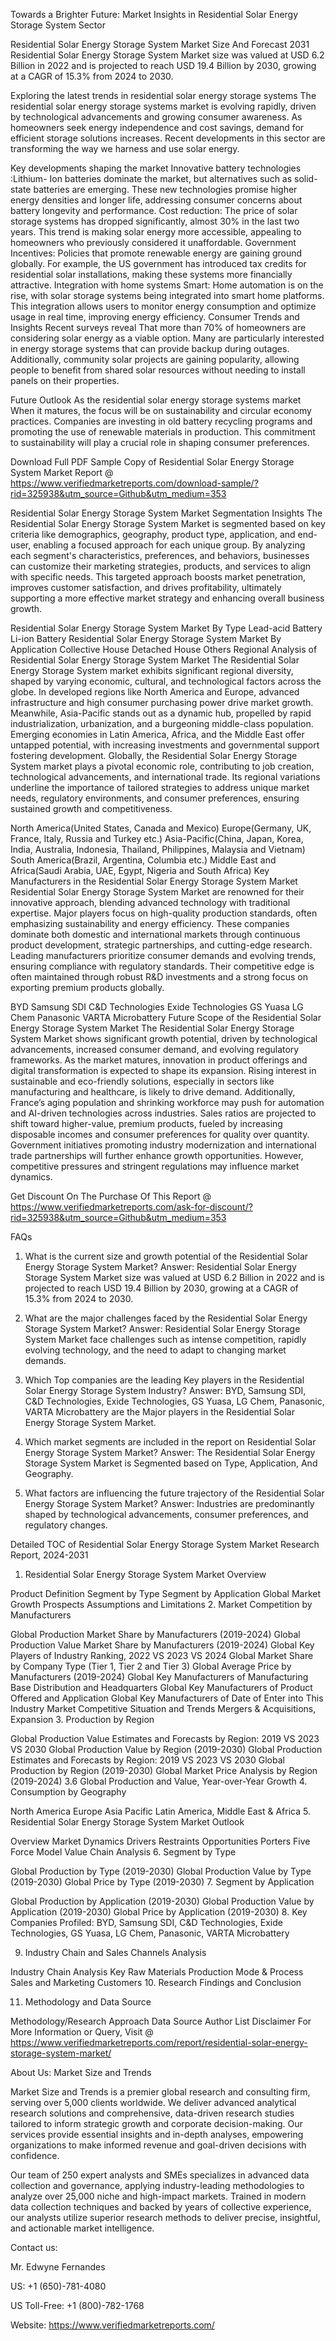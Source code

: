 Towards a Brighter Future: Market Insights in Residential Solar Energy Storage System Sector


Residential Solar Energy Storage System Market Size And Forecast 2031
Residential Solar Energy Storage System Market size was valued at USD 6.2 Billion in 2022 and is projected to reach USD 19.4 Billion by 2030, growing at a CAGR of 15.3% from 2024 to 2030.

Exploring the latest trends in residential solar energy storage systems
The residential solar energy storage systems market is evolving rapidly, driven by technological advancements and growing consumer awareness. As homeowners seek energy independence and cost savings, demand for efficient storage solutions increases. Recent developments in this sector are transforming the way we harness and use solar energy.

Key developments shaping the market
Innovative battery technologies :Lithium- Ion batteries dominate the market, but alternatives such as solid-state batteries are emerging. These new technologies promise higher energy densities and longer life, addressing consumer concerns about battery longevity and performance.
Cost reduction: The price of solar storage systems has dropped significantly, almost 30% in the last two years. This trend is making solar energy more accessible, appealing to homeowners who previously considered it unaffordable.
Government Incentives: Policies that promote renewable energy are gaining ground globally. For example, the US government has introduced tax credits for residential solar installations, making these systems more financially attractive.
Integration with home systems Smart: Home automation is on the rise, with solar storage systems being integrated into smart home platforms. This integration allows users to monitor energy consumption and optimize usage in real time, improving energy efficiency.
Consumer Trends and Insights
Recent surveys reveal That more than 70% of homeowners are considering solar energy as a viable option. Many are particularly interested in energy storage systems that can provide backup during outages. Additionally, community solar projects are gaining popularity, allowing people to benefit from shared solar resources without needing to install panels on their properties.

Future Outlook
As the residential solar energy storage systems market When it matures, the focus will be on sustainability and circular economy practices. Companies are investing in old battery recycling programs and promoting the use of renewable materials in production. This commitment to sustainability will play a crucial role in shaping consumer preferences.

Download Full PDF Sample Copy of Residential Solar Energy Storage System Market Report @ https://www.verifiedmarketreports.com/download-sample/?rid=325938&utm_source=Github&utm_medium=353

Residential Solar Energy Storage System Market Segmentation Insights
The Residential Solar Energy Storage System Market is segmented based on key criteria like demographics, geography, product type, application, and end-user, enabling a focused approach for each unique group. By analyzing each segment's characteristics, preferences, and behaviors, businesses can customize their marketing strategies, products, and services to align with specific needs. This targeted approach boosts market penetration, improves customer satisfaction, and drives profitability, ultimately supporting a more effective market strategy and enhancing overall business growth.

Residential Solar Energy Storage System Market By Type
Lead-acid Battery
Li-ion Battery
Residential Solar Energy Storage System Market By Application
Collective House
Detached House
Others
Regional Analysis of Residential Solar Energy Storage System Market
The Residential Solar Energy Storage System market exhibits significant regional diversity, shaped by varying economic, cultural, and technological factors across the globe. In developed regions like North America and Europe, advanced infrastructure and high consumer purchasing power drive market growth. Meanwhile, Asia-Pacific stands out as a dynamic hub, propelled by rapid industrialization, urbanization, and a burgeoning middle-class population. Emerging economies in Latin America, Africa, and the Middle East offer untapped potential, with increasing investments and governmental support fostering development. Globally, the Residential Solar Energy Storage System market plays a pivotal economic role, contributing to job creation, technological advancements, and international trade. Its regional variations underline the importance of tailored strategies to address unique market needs, regulatory environments, and consumer preferences, ensuring sustained growth and competitiveness.

North America(United States, Canada and Mexico)
Europe(Germany, UK, France, Italy, Russia and Turkey etc.)
Asia-Pacific(China, Japan, Korea, India, Australia, Indonesia, Thailand, Philippines, Malaysia and Vietnam)
South America(Brazil, Argentina, Columbia etc.)
Middle East and Africa(Saudi Arabia, UAE, Egypt, Nigeria and South Africa)
Key Manufacturers in the Residential Solar Energy Storage System Market
Residential Solar Energy Storage System Market are renowned for their innovative approach, blending advanced technology with traditional expertise. Major players focus on high-quality production standards, often emphasizing sustainability and energy efficiency. These companies dominate both domestic and international markets through continuous product development, strategic partnerships, and cutting-edge research. Leading manufacturers prioritize consumer demands and evolving trends, ensuring compliance with regulatory standards. Their competitive edge is often maintained through robust R&D investments and a strong focus on exporting premium products globally.

BYD
Samsung SDI
C&D Technologies
Exide Technologies
GS Yuasa
LG Chem
Panasonic
VARTA Microbattery
Future Scope of the Residential Solar Energy Storage System Market
The Residential Solar Energy Storage System Market shows significant growth potential, driven by technological advancements, increased consumer demand, and evolving regulatory frameworks. As the market matures, innovation in product offerings and digital transformation is expected to shape its expansion. Rising interest in sustainable and eco-friendly solutions, especially in sectors like manufacturing and healthcare, is likely to drive demand. Additionally, France’s aging population and shrinking workforce may push for automation and AI-driven technologies across industries. Sales ratios are projected to shift toward higher-value, premium products, fueled by increasing disposable incomes and consumer preferences for quality over quantity. Government initiatives promoting industry modernization and international trade partnerships will further enhance growth opportunities. However, competitive pressures and stringent regulations may influence market dynamics.

Get Discount On The Purchase Of This Report @ https://www.verifiedmarketreports.com/ask-for-discount/?rid=325938&utm_source=Github&utm_medium=353

FAQs
1. What is the current size and growth potential of the Residential Solar Energy Storage System Market?
Answer: Residential Solar Energy Storage System Market size was valued at USD 6.2 Billion in 2022 and is projected to reach USD 19.4 Billion by 2030, growing at a CAGR of 15.3% from 2024 to 2030.

2. What are the major challenges faced by the Residential Solar Energy Storage System Market?
Answer: Residential Solar Energy Storage System Market face challenges such as intense competition, rapidly evolving technology, and the need to adapt to changing market demands.

3. Which Top companies are the leading Key players in the Residential Solar Energy Storage System Industry?
Answer: BYD, Samsung SDI, C&D Technologies, Exide Technologies, GS Yuasa, LG Chem, Panasonic, VARTA Microbattery are the Major players in the Residential Solar Energy Storage System Market.

4. Which market segments are included in the report on Residential Solar Energy Storage System Market?
Answer: The Residential Solar Energy Storage System Market is Segmented based on Type, Application, And Geography.

5. What factors are influencing the future trajectory of the Residential Solar Energy Storage System Market?
Answer: Industries are predominantly shaped by technological advancements, consumer preferences, and regulatory changes.

Detailed TOC of Residential Solar Energy Storage System Market Research Report, 2024-2031
1. Residential Solar Energy Storage System Market Overview

Product Definition
Segment by Type
Segment by Application
Global Market Growth Prospects
Assumptions and Limitations
2. Market Competition by Manufacturers

Global Production Market Share by Manufacturers (2019-2024)
Global Production Value Market Share by Manufacturers (2019-2024)
Global Key Players of Industry Ranking, 2022 VS 2023 VS 2024
Global Market Share by Company Type (Tier 1, Tier 2 and Tier 3)
Global Average Price by Manufacturers (2019-2024)
Global Key Manufacturers of Manufacturing Base Distribution and Headquarters
Global Key Manufacturers of Product Offered and Application
Global Key Manufacturers of Date of Enter into This Industry
Market Competitive Situation and Trends
Mergers & Acquisitions, Expansion
3. Production by Region

Global Production Value Estimates and Forecasts by Region: 2019 VS 2023 VS 2030
Global Production Value by Region (2019-2030)
Global Production Estimates and Forecasts by Region: 2019 VS 2023 VS 2030
Global Production by Region (2019-2030)
Global Market Price Analysis by Region (2019-2024) 3.6 Global Production and Value, Year-over-Year Growth
4. Consumption by Geography

North America
Europe
Asia Pacific
Latin America, Middle East & Africa
5. Residential Solar Energy Storage System Market Outlook

Overview
Market Dynamics
Drivers
Restraints
Opportunities
Porters Five Force Model
Value Chain Analysis 
6. Segment by Type

Global Production by Type (2019-2030)
Global Production Value by Type (2019-2030)
Global Price by Type (2019-2030)
7. Segment by Application

Global Production by Application (2019-2030)
Global Production Value by Application (2019-2030)
Global Price by Application (2019-2030)
8. Key Companies Profiled: BYD, Samsung SDI, C&D Technologies, Exide Technologies, GS Yuasa, LG Chem, Panasonic, VARTA Microbattery

9. Industry Chain and Sales Channels Analysis

Industry Chain Analysis
Key Raw Materials
Production Mode & Process
Sales and Marketing
Customers
10. Research Findings and Conclusion

11. Methodology and Data Source

Methodology/Research Approach
Data Source
Author List
Disclaimer
For More Information or Query, Visit @ https://www.verifiedmarketreports.com/report/residential-solar-energy-storage-system-market/

About Us: Market Size and Trends

Market Size and Trends is a premier global research and consulting firm, serving over 5,000 clients worldwide. We deliver advanced analytical research solutions and comprehensive, data-driven research studies tailored to inform strategic growth and corporate decision-making. Our services provide essential insights and in-depth analyses, empowering organizations to make informed revenue and goal-driven decisions with confidence.

Our team of 250 expert analysts and SMEs specializes in advanced data collection and governance, applying industry-leading methodologies to analyze over 25,000 niche and high-impact markets. Trained in modern data collection techniques and backed by years of collective experience, our analysts utilize superior research methods to deliver precise, insightful, and actionable market intelligence.

Contact us:

Mr. Edwyne Fernandes

US: +1 (650)-781-4080

US Toll-Free: +1 (800)-782-1768

Website: https://www.verifiedmarketreports.com/
